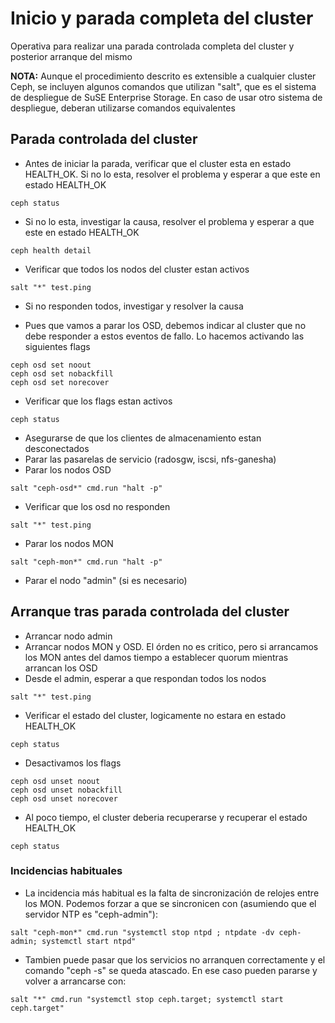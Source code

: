 # Inicio y parada completa del cluster

Operativa para realizar una parada controlada completa del cluster y posterior arranque del mismo

**NOTA:** Aunque el procedimiento descrito es extensible a cualquier cluster Ceph, se incluyen algunos comandos que utilizan "salt", que es el sistema de despliegue de SuSE Enterprise Storage. En caso de usar otro sistema de despliegue, deberan utilizarse comandos equivalentes

## Parada controlada del cluster

  * Antes de iniciar la parada, verificar que el cluster esta en estado HEALTH_OK. Si no lo esta, resolver el problema y esperar a que este en estado HEALTH_OK

```
ceph status
```

  * Si no lo esta, investigar la causa, resolver el problema y esperar a que este en estado HEALTH_OK

```
ceph health detail
```

  * Verificar que todos los nodos del cluster estan activos

```
salt "*" test.ping
```

  * Si no responden todos, investigar y resolver la causa

  * Pues que vamos a parar los OSD, debemos indicar al cluster que no debe responder a estos eventos de fallo. Lo hacemos activando las siguientes flags

```
ceph osd set noout
ceph osd set nobackfill
ceph osd set norecover
```

  * Verificar que los flags estan activos

```
ceph status
```

  * Asegurarse de que los clientes de almacenamiento estan desconectados
  * Parar las pasarelas de servicio (radosgw, iscsi, nfs-ganesha)
  * Parar los nodos OSD

```
salt "ceph-osd*" cmd.run "halt -p"
```

  * Verificar que los osd no responden

```
salt "*" test.ping
```

  * Parar los nodos MON

```
salt "ceph-mon*" cmd.run "halt -p"
```

  * Parar el nodo "admin" (si es necesario)

## Arranque tras parada controlada del cluster

  * Arrancar nodo admin
  * Arrancar nodos MON y OSD. El órden no es critico, pero si arrancamos los MON antes del damos tiempo a establecer quorum mientras arrancan los OSD
  * Desde el admin, esperar a que respondan todos los nodos

```
salt "*" test.ping
```

  * Verificar el estado del cluster, logicamente no estara en estado HEALTH_OK

```
ceph status
```

  * Desactivamos los flags

```
ceph osd unset noout
ceph osd unset nobackfill
ceph osd unset norecover
```

  * Al poco tiempo, el cluster deberia recuperarse y recuperar el estado HEALTH_OK

```
ceph status
```

### Incidencias habituales

  * La incidencia más habitual es la falta de sincronización de relojes entre los MON. Podemos forzar a que se sincronicen con (asumiendo que el servidor NTP es "ceph-admin"): 

```shell
salt "ceph-mon*" cmd.run "systemctl stop ntpd ; ntpdate -dv ceph-admin; systemctl start ntpd"
```

  * Tambien puede pasar que los servicios no arranquen correctamente y el comando "ceph -s" se queda atascado. En ese caso pueden pararse y volver a arrancarse con:

```shell
salt "*" cmd.run "systemctl stop ceph.target; systemctl start ceph.target"
```
